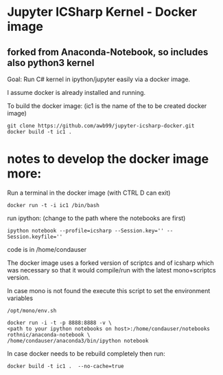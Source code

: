 # Jupyter ICSharp Kernel - Docker image 
## forked from Anaconda-Notebook, so includes also python3 kernel

Goal: Run C# kernel in ipython/jupyter easily via a docker image.

I assume docker is already installed and running.

To build the docker image:  (ic1 is the name of the to be created docker image)
```
git clone https://github.com/awb99/jupyter-icsharp-docker.git
docker build -t ic1 . 
```


# notes to develop the docker image more:

Run a terminal in the docker image (with CTRL D can exit)
```
docker run -t -i ic1 /bin/bash        
```

run ipython:  (change to the path where the notebooks are first)
```
ipython notebook --profile=icsharp --Session.key='' --Session.keyfile=''    
```

code is in /home/condauser

The docker image uses a forked version of scriptcs and of icsharp which was necessary so that it would compile/run with the latest mono+scriptcs version.

In case mono is not found the execute this script to set the environment variables
```
/opt/mono/env.sh
```

```
docker run -i -t -p 8888:8888 -v \
<path to your ipython notebooks on host>:/home/condauser/notebooks rothnic/anaconda-notebook \
/home/condauser/anaconda3/bin/ipython notebook
```
In case docker needs to be rebuild completely then run:
```
docker build -t ic1 .  --no-cache=true
```


